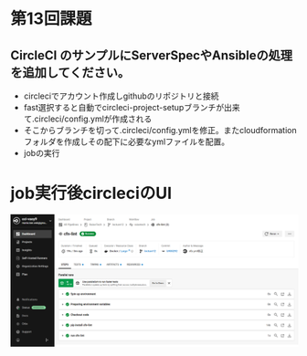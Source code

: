# 第13回課題

## CircleCI のサンプルにServerSpecやAnsibleの処理を追加してください。

- circleciでアカウント作成しgithubのリポジトリと接続
- fast選択すると自動でcircleci-project-setupブランチが出来て.circleci/config.ymlが作成される
- そこからブランチを切って.circleci/config.ymlを修正。またcloudformationフォルダを作成しその配下に必要なymlファイルを配置。
- jobの実行

# **job実行後circleciのUI**
![circleciUI画面](./img/circleci-result.png)
